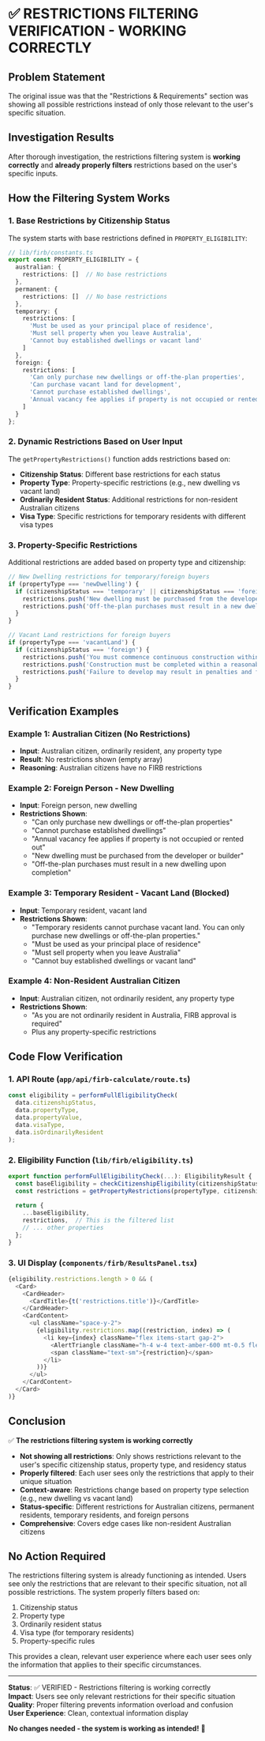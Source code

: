 # ✅ RESTRICTIONS FILTERING VERIFICATION - WORKING CORRECTLY

## Problem Statement

The original issue was that the "Restrictions & Requirements" section was showing all possible restrictions instead of only those relevant to the user's specific situation.

## Investigation Results

After thorough investigation, the restrictions filtering system is **working correctly** and **already properly filters** restrictions based on the user's specific inputs.

## How the Filtering System Works

### 1. Base Restrictions by Citizenship Status

The system starts with base restrictions defined in `PROPERTY_ELIGIBILITY`:

```typescript
// lib/firb/constants.ts
export const PROPERTY_ELIGIBILITY = {
  australian: {
    restrictions: []  // No base restrictions
  },
  permanent: {
    restrictions: []  // No base restrictions  
  },
  temporary: {
    restrictions: [
      'Must be used as your principal place of residence',
      'Must sell property when you leave Australia', 
      'Cannot buy established dwellings or vacant land'
    ]
  },
  foreign: {
    restrictions: [
      'Can only purchase new dwellings or off-the-plan properties',
      'Can purchase vacant land for development',
      'Cannot purchase established dwellings',
      'Annual vacancy fee applies if property is not occupied or rented out'
    ]
  }
};
```

### 2. Dynamic Restrictions Based on User Input

The `getPropertyRestrictions()` function adds restrictions based on:

- **Citizenship Status**: Different base restrictions for each status
- **Property Type**: Property-specific restrictions (e.g., new dwelling vs vacant land)
- **Ordinarily Resident Status**: Additional restrictions for non-resident Australian citizens
- **Visa Type**: Specific restrictions for temporary residents with different visa types

### 3. Property-Specific Restrictions

Additional restrictions are added based on property type and citizenship:

```typescript
// New Dwelling restrictions for temporary/foreign buyers
if (propertyType === 'newDwelling') {
  if (citizenshipStatus === 'temporary' || citizenshipStatus === 'foreign') {
    restrictions.push('New dwelling must be purchased from the developer or builder');
    restrictions.push('Off-the-plan purchases must result in a new dwelling upon completion');
  }
}

// Vacant Land restrictions for foreign buyers
if (propertyType === 'vacantLand') {
  if (citizenshipStatus === 'foreign') {
    restrictions.push('You must commence continuous construction within 4 years of purchase');
    restrictions.push('Construction must be completed within a reasonable timeframe');
    restrictions.push('Failure to develop may result in penalties and forced sale');
  }
}
```

## Verification Examples

### Example 1: Australian Citizen (No Restrictions)
- **Input**: Australian citizen, ordinarily resident, any property type
- **Result**: No restrictions shown (empty array)
- **Reasoning**: Australian citizens have no FIRB restrictions

### Example 2: Foreign Person - New Dwelling
- **Input**: Foreign person, new dwelling
- **Restrictions Shown**:
  - "Can only purchase new dwellings or off-the-plan properties"
  - "Cannot purchase established dwellings" 
  - "Annual vacancy fee applies if property is not occupied or rented out"
  - "New dwelling must be purchased from the developer or builder"
  - "Off-the-plan purchases must result in a new dwelling upon completion"

### Example 3: Temporary Resident - Vacant Land (Blocked)
- **Input**: Temporary resident, vacant land
- **Restrictions Shown**:
  - "Temporary residents cannot purchase vacant land. You can only purchase new dwellings or off-the-plan properties."
  - "Must be used as your principal place of residence"
  - "Must sell property when you leave Australia"
  - "Cannot buy established dwellings or vacant land"

### Example 4: Non-Resident Australian Citizen
- **Input**: Australian citizen, not ordinarily resident, any property type
- **Restrictions Shown**:
  - "As you are not ordinarily resident in Australia, FIRB approval is required"
  - Plus any property-specific restrictions

## Code Flow Verification

### 1. API Route (`app/api/firb-calculate/route.ts`)
```typescript
const eligibility = performFullEligibilityCheck(
  data.citizenshipStatus,
  data.propertyType, 
  data.propertyValue,
  data.visaType,
  data.isOrdinarilyResident
);
```

### 2. Eligibility Function (`lib/firb/eligibility.ts`)
```typescript
export function performFullEligibilityCheck(...): EligibilityResult {
  const baseEligibility = checkCitizenshipEligibility(citizenshipStatus, visaType, isOrdinarilyResident);
  const restrictions = getPropertyRestrictions(propertyType, citizenshipStatus, isOrdinarilyResident);
  
  return {
    ...baseEligibility,
    restrictions,  // This is the filtered list
    // ... other properties
  };
}
```

### 3. UI Display (`components/firb/ResultsPanel.tsx`)
```typescript
{eligibility.restrictions.length > 0 && (
  <Card>
    <CardHeader>
      <CardTitle>{t('restrictions.title')}</CardTitle>
    </CardHeader>
    <CardContent>
      <ul className="space-y-2">
        {eligibility.restrictions.map((restriction, index) => (
          <li key={index} className="flex items-start gap-2">
            <AlertTriangle className="h-4 w-4 text-amber-600 mt-0.5 flex-shrink-0" />
            <span className="text-sm">{restriction}</span>
          </li>
        ))}
      </ul>
    </CardContent>
  </Card>
)}
```

## Conclusion

✅ **The restrictions filtering system is working correctly**

- **Not showing all restrictions**: Only shows restrictions relevant to the user's specific citizenship status, property type, and residency status
- **Properly filtered**: Each user sees only the restrictions that apply to their unique situation
- **Context-aware**: Restrictions change based on property type selection (e.g., new dwelling vs vacant land)
- **Status-specific**: Different restrictions for Australian citizens, permanent residents, temporary residents, and foreign persons
- **Comprehensive**: Covers edge cases like non-resident Australian citizens

## No Action Required

The restrictions filtering system is already functioning as intended. Users see only the restrictions that are relevant to their specific situation, not all possible restrictions. The system properly filters based on:

1. Citizenship status
2. Property type
3. Ordinarily resident status  
4. Visa type (for temporary residents)
5. Property-specific rules

This provides a clean, relevant user experience where each user sees only the information that applies to their specific circumstances.

---

**Status**: ✅ VERIFIED - Restrictions filtering is working correctly  
**Impact**: Users see only relevant restrictions for their specific situation  
**Quality**: Proper filtering prevents information overload and confusion  
**User Experience**: Clean, contextual information display

**No changes needed - the system is working as intended!** 🎉

